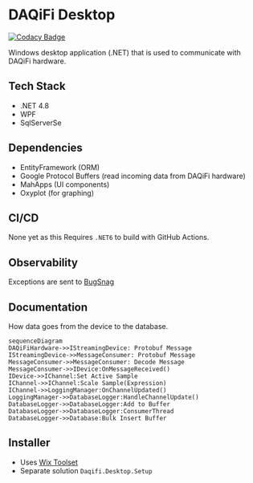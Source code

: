 # DAQiFi Desktop

[![Codacy Badge](https://app.codacy.com/project/badge/Grade/9819d20e349c465a8d6c73e57d0bbf76)](https://www.codacy.com/gh/daqifi/daqifi-desktop/dashboard?utm_source=github.com&amp;utm_medium=referral&amp;utm_content=daqifi/daqifi-desktop&amp;utm_campaign=Badge_Grade)

Windows desktop application (.NET) that is used to communicate with DAQiFi hardware.

## Tech Stack

- .NET 4.8
- WPF
- SqlServerSe

## Dependencies

- EntityFramework (ORM)
- Google Protocol Buffers (read incoming data from DAQiFi hardware)
- MahApps (UI components)
- Oxyplot (for graphing)

## CI/CD

None yet as this Requires `.NET6` to build with GitHub Actions.

## Observability

Exceptions are sent to [BugSnag](https://app.bugsnag.com/daqifi/daqifi-desktop/)

## Documentation

How data goes from the device to the database.

```mermaid
sequenceDiagram
DAQiFiHardware->>IStreamingDevice: Protobuf Message
IStreamingDevice->>MessageConsumer: Protobuf Message
MessageConsumer->>MessageConsumer: Decode Message
MessageConsumer->>IDevice:OnMessageReceived()
IDevice->>IChannel:Set Active Sample
IChannel->>IChannel:Scale Sample(Expression)
IChannel->>LoggingManager:OnChannelUpdated()
LoggingManager->>DatabaseLogger:HandleChannelUpdate()
DatabaseLogger->>DatabaseLogger:Add to Buffer
DatabaseLogger->>DatabaseLogger:ConsumerThread
DatabaseLogger->>Database:Bulk Insert Buffer
```

## Installer

- Uses [Wix Toolset](https://wixtoolset.org/)
- Separate solution `Daqifi.Desktop.Setup`
